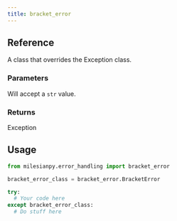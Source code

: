 ```yaml
---
title: bracket_error
---
```


## Reference
A class that overrides the Exception class.

### Parameters
Will accept a `str` value.

### Returns
Exception

## Usage
```python
from milesianpy.error_handling import bracket_error

bracket_error_class = bracket_error.BracketError

try:
  # Your code here
except bracket_error_class:
  # Do stuff here
```